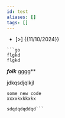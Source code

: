 ```yaml
---
id: test
aliases: []
tags: []
---
```


- [>] {{11/10/2024}}


```
```go
flgkd
flgkd
```
***folk*** 
gggg**

jdkqsdjqlkjl
```
some new code
xxxxkxkkxkx

sdqdqdqddqd```

```
